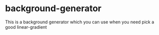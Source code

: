# background-generator
This is a background generator which you can use when you need pick a good linear-gradient
